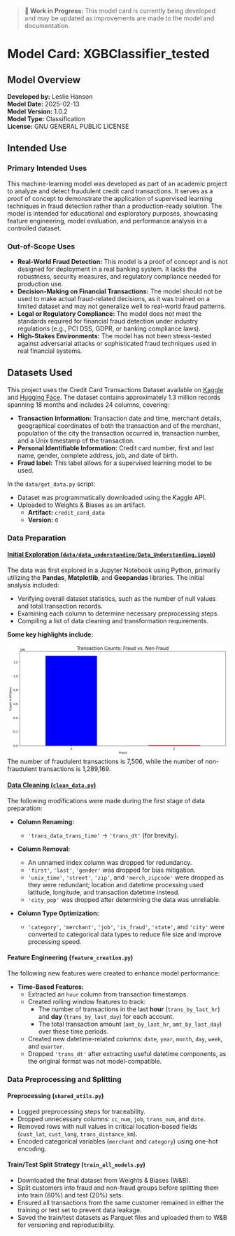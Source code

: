 > **🚧 Work in Progress:** This model card is currently being developed and may be updated as improvements are made to the model and documentation.


# Model Card: XGBClassifier_tested

## Model Overview
**Developed by:** Leslie Hanson  
**Model Date:** 2025-02-13  
**Model Version:** 1.0.2  
**Model Type:** Classification  
**License:** GNU GENERAL PUBLIC LICENSE  

## Intended Use
### Primary Intended Uses
This machine-learning model was developed as part of an academic project to analyze and detect fraudulent credit card transactions. It serves as a proof of concept to demonstrate the application of supervised learning techniques in fraud detection rather than a production-ready solution. The model is intended for educational and exploratory purposes, showcasing feature engineering, model evaluation, and performance analysis in a controlled dataset.

### Out-of-Scope Uses
- **Real-World Fraud Detection:** This model is a proof of concept and is not designed for deployment in a real banking system. It lacks the robustness, security measures, and regulatory compliance needed for production use.
- **Decision-Making on Financial Transactions:** The model should not be used to make actual fraud-related decisions, as it was trained on a limited dataset and may not generalize well to real-world fraud patterns.
- **Legal or Regulatory Compliance:** The model does not meet the standards required for financial fraud detection under industry regulations (e.g., PCI DSS, GDPR, or banking compliance laws).
- **High-Stakes Environments:** The model has not been stress-tested against adversarial attacks or sophisticated fraud techniques used in real financial systems.

## Datasets Used
This project uses the Credit Card Transactions Dataset available on [Kaggle](https://www.kaggle.com/datasets/priyamchoksi/credit-card-transactions-dataset) and [Hugging Face](https://huggingface.co/datasets/pointe77/credit-card-transaction). 
The dataset contains approximately 1.3 million records spanning 18 months and includes 24 columns, covering:   
- **Transaction Information:** Transaction date and time, merchant details, geographical coordinates of both the transaction and of the merchant, population of the city the transaction occurred in, transaction number, and a Unix timestamp of the transaction.
- **Personal Identifiable Information:** Credit card number, first and last name, gender, complete address, job, and date of birth. 
- **Fraud label:** This label allows for a supervised learning model to be used. 

In the `data/get_data.py` script:
- Dataset was programmatically downloaded using the Kaggle API.
- Uploaded to Weights & Biases as an artifact.  
  -  **Artifact:** `credit_card_data`
  -  **Version:** `0`

### Data Preparation  

#### <u>Initial Exploration (`data/data_understanding/Data_Understanding.ipynb`)</u>  
The data was first explored in a Jupyter Notebook using Python, primarily utilizing the **Pandas**, **Matplotlib**, and **Geopandas** libraries. The initial analysis included:  
- Verifying overall dataset statistics, such as the number of null values and total transaction records.  
- Examining each column to determine necessary preprocessing steps.  
- Compiling a list of data cleaning and transformation requirements.  

<b> Some key highlights include: </b>

![Fraud Vs. Not-Fraud Image](data/data_understanding/plot_images/transaction_counts_fraud.png)  
The number of fraudulent transactions is 7,506, while the number of non-fraudulent transactions is 1,289,169.


<!-- Add more graphs -->

#### <u>Data Cleaning (`clean_data.py`)</u>  
The following modifications were made during the first stage of data preparation:  

- **Column Renaming:**  
  - `'trans_data_trans_time'` → `'trans_dt'` (for brevity).  

- **Column Removal:**  
  - An unnamed index column was dropped for redundancy.  
  - `'first'`, `'last'`, `'gender'` was dropped for bias mitigation.
  - `'unix_time'`, `'street'`, `'zip'`, and `'merch_zipcode'` were dropped as they were redundant; location and datetime processing used latitude, longitude, and transaction datetime instead.  
  - `'city_pop'` was dropped after determining the data was unreliable.  

- **Column Type Optimization:**  
  - `'category'`, `'merchant'`, `'job'`, `'is_fraud'`, `'state'`, and `'city'` were converted to categorical data types to reduce file size and improve processing speed.  

#### Feature Engineering (`feature_creation.py`)  
The following new features were created to enhance model performance:  

- **Time-Based Features:**  
  - Extracted an `hour` column from transaction timestamps.  
  - Created rolling window features to track:  
    - The number of transactions in the last **hour** (`trans_by_last_hr`) and **day** (`trans_by_last_day`) for each account.  
    - The total transaction amount (`amt_by_last_hr`, `amt_by_last_day`) over these time periods.  
  - Created new datetime-related columns: `date`, `year`, `month`, `day`, `week`, and `quarter`.  
  - Dropped `'trans_dt'` after extracting useful datetime components, as the original format was not model-compatible.  




<!-- List and describe the main datasets used for training -->
<!-- Include versions and dates of the datasets -->


### Data Preprocessing and Splitting 

#### Preprocessing (`shared_utils.py`)
- Logged preprocessing steps for traceability.
- Dropped unnecessary columns: `cc_num`, `job`, `trans_num`, and `date`.
- Removed rows with null values in critical location-based fields (`cust_lat`, `cust_long`, `trans_distance_km`).
- Encoded categorical variables (`merchant` and `category`) using one-hot encoding.

#### Train/Test Split Strategy (`train_all_models.py`)
- Downloaded the final dataset from Weights & Biases (W&B).
- Split customers into fraud and non-fraud groups before splitting them into train (80%) and test (20%) sets.
- Ensured all transactions from the same customer remained in either the training or test set to prevent data leakage.
- Saved the train/test datasets as Parquet files and uploaded them to W&B for versioning and reproducibility.


<!-- Note any potential biases in the data
- Include relevant demographics or distributions -->

<!-- ## Model Architecture
- Model architecture details
- Key hyperparameters
- Number of parameters
- Training infrastructure requirements

## Performance Evaluation
### Metrics
- List primary evaluation metrics used
- Include benchmark results
- Provide context for interpreting the metrics

### Testing Data
- Describe evaluation datasets
- Note any differences from training data
- Include testing methodology

## Limitations and Biases
### Known Limitations
- Technical limitations
- Domain-specific limitations
- Performance boundaries

### Bias and Fairness Assessments
- Results of bias evaluations
- Fairness metrics across different groups
- Identified disparities in performance

## Ethical Considerations
- Potential societal impacts
- Privacy considerations
- Environmental impact
- Recommendations for responsible deployment

## Maintenance
### Updates and Maintenance Plan
- Update frequency
- Monitoring approach
- Feedback collection process

### Version History
- List of previous versions
- Notable changes
- Deprecation schedule (if applicable)

## Additional Information
### Citations
- Related research papers
- Relevant documentation
- Supporting materials

### Contact Information
- Maintenance team contact
- Reporting issues
- Support channels  -->
